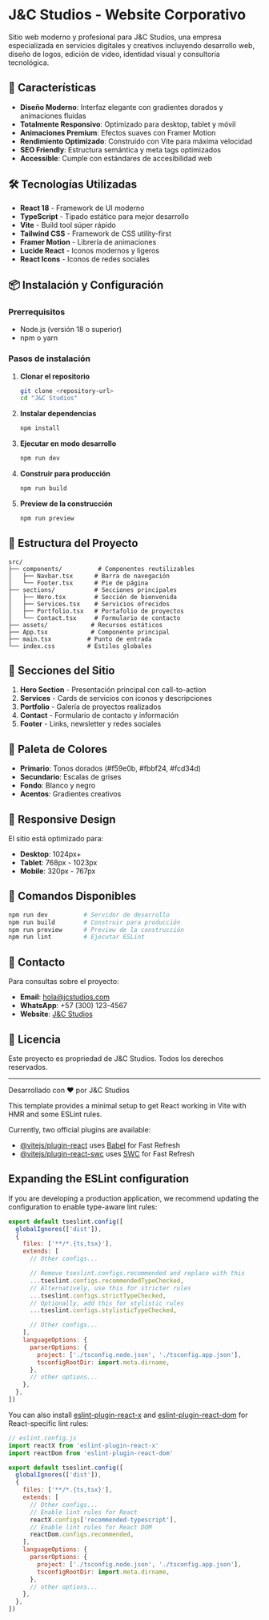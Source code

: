 # J&C Studios - Website Corporativo

Sitio web moderno y profesional para J&C Studios, una empresa especializada en servicios digitales y creativos incluyendo desarrollo web, diseño de logos, edición de video, identidad visual y consultoría tecnológica.

## 🚀 Características

- **Diseño Moderno**: Interfaz elegante con gradientes dorados y animaciones fluidas
- **Totalmente Responsivo**: Optimizado para desktop, tablet y móvil
- **Animaciones Premium**: Efectos suaves con Framer Motion
- **Rendimiento Optimizado**: Construido con Vite para máxima velocidad
- **SEO Friendly**: Estructura semántica y meta tags optimizados
- **Accessible**: Cumple con estándares de accesibilidad web

## 🛠️ Tecnologías Utilizadas

- **React 18** - Framework de UI moderno
- **TypeScript** - Tipado estático para mejor desarrollo
- **Vite** - Build tool súper rápido
- **Tailwind CSS** - Framework de CSS utility-first
- **Framer Motion** - Librería de animaciones
- **Lucide React** - Iconos modernos y ligeros
- **React Icons** - Iconos de redes sociales

## 📦 Instalación y Configuración

### Prerrequisitos
- Node.js (versión 18 o superior)
- npm o yarn

### Pasos de instalación

1. **Clonar el repositorio**
   ```bash
   git clone <repository-url>
   cd "J&C Studios"
   ```

2. **Instalar dependencias**
   ```bash
   npm install
   ```

3. **Ejecutar en modo desarrollo**
   ```bash
   npm run dev
   ```

4. **Construir para producción**
   ```bash
   npm run build
   ```

5. **Preview de la construcción**
   ```bash
   npm run preview
   ```

## 🎨 Estructura del Proyecto

```
src/
├── components/          # Componentes reutilizables
│   ├── Navbar.tsx      # Barra de navegación
│   └── Footer.tsx      # Pie de página
├── sections/           # Secciones principales
│   ├── Hero.tsx        # Sección de bienvenida
│   ├── Services.tsx    # Servicios ofrecidos
│   ├── Portfolio.tsx   # Portafolio de proyectos
│   └── Contact.tsx     # Formulario de contacto
├── assets/            # Recursos estáticos
├── App.tsx            # Componente principal
├── main.tsx          # Punto de entrada
└── index.css         # Estilos globales
```

## 🎯 Secciones del Sitio

1. **Hero Section** - Presentación principal con call-to-action
2. **Services** - Cards de servicios con iconos y descripciones
3. **Portfolio** - Galería de proyectos realizados
4. **Contact** - Formulario de contacto y información
5. **Footer** - Links, newsletter y redes sociales

## 🎨 Paleta de Colores

- **Primario**: Tonos dorados (#f59e0b, #fbbf24, #fcd34d)
- **Secundario**: Escalas de grises
- **Fondo**: Blanco y negro
- **Acentos**: Gradientes creativos

## 📱 Responsive Design

El sitio está optimizado para:
- **Desktop**: 1024px+
- **Tablet**: 768px - 1023px
- **Mobile**: 320px - 767px

## 🔧 Comandos Disponibles

```bash
npm run dev          # Servidor de desarrollo
npm run build        # Construir para producción
npm run preview      # Preview de la construcción
npm run lint         # Ejecutar ESLint
```

## 📧 Contacto

Para consultas sobre el proyecto:
- **Email**: hola@jcstudios.com
- **WhatsApp**: +57 (300) 123-4567
- **Website**: [J&C Studios](https://jcstudios.com)

## 📄 Licencia

Este proyecto es propriedad de J&C Studios. Todos los derechos reservados.

---

Desarrollado con ❤️ por J&C Studios

This template provides a minimal setup to get React working in Vite with HMR and some ESLint rules.

Currently, two official plugins are available:

- [@vitejs/plugin-react](https://github.com/vitejs/vite-plugin-react/blob/main/packages/plugin-react) uses [Babel](https://babeljs.io/) for Fast Refresh
- [@vitejs/plugin-react-swc](https://github.com/vitejs/vite-plugin-react/blob/main/packages/plugin-react-swc) uses [SWC](https://swc.rs/) for Fast Refresh

## Expanding the ESLint configuration

If you are developing a production application, we recommend updating the configuration to enable type-aware lint rules:

```js
export default tseslint.config([
  globalIgnores(['dist']),
  {
    files: ['**/*.{ts,tsx}'],
    extends: [
      // Other configs...

      // Remove tseslint.configs.recommended and replace with this
      ...tseslint.configs.recommendedTypeChecked,
      // Alternatively, use this for stricter rules
      ...tseslint.configs.strictTypeChecked,
      // Optionally, add this for stylistic rules
      ...tseslint.configs.stylisticTypeChecked,

      // Other configs...
    ],
    languageOptions: {
      parserOptions: {
        project: ['./tsconfig.node.json', './tsconfig.app.json'],
        tsconfigRootDir: import.meta.dirname,
      },
      // other options...
    },
  },
])
```

You can also install [eslint-plugin-react-x](https://github.com/Rel1cx/eslint-react/tree/main/packages/plugins/eslint-plugin-react-x) and [eslint-plugin-react-dom](https://github.com/Rel1cx/eslint-react/tree/main/packages/plugins/eslint-plugin-react-dom) for React-specific lint rules:

```js
// eslint.config.js
import reactX from 'eslint-plugin-react-x'
import reactDom from 'eslint-plugin-react-dom'

export default tseslint.config([
  globalIgnores(['dist']),
  {
    files: ['**/*.{ts,tsx}'],
    extends: [
      // Other configs...
      // Enable lint rules for React
      reactX.configs['recommended-typescript'],
      // Enable lint rules for React DOM
      reactDom.configs.recommended,
    ],
    languageOptions: {
      parserOptions: {
        project: ['./tsconfig.node.json', './tsconfig.app.json'],
        tsconfigRootDir: import.meta.dirname,
      },
      // other options...
    },
  },
])
```
